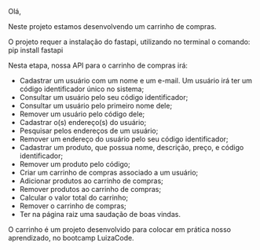 Olá, 

Neste projeto estamos desenvolvendo um carrinho de compras.

O projeto requer a instalação do fastapi, utilizando no terminal o comando:
pip install fastapi

Nesta etapa, nossa API para o carrinho de compras irá:
- Cadastrar um usuário com um nome e um e-mail. Um usuário irá ter um código identificador único no sistema;
- Consultar um usuário pelo seu código identificador;
- Consultar um usuário pelo primeiro nome dele;
- Remover um usuário pelo código dele;
- Cadastrar o(s) endereço(s) do usuário;
- Pesquisar pelos endereços de um usuário;
- Remover um endereço do usuário pelo seu código identificador;
- Cadastrar um produto, que possua nome, descrição, preço, e código identificador;
- Remover um produto pelo código;
- Criar um carrinho de compras associado a um usuário;
- Adicionar produtos ao carrinho de compras;
- Remover produtos ao carrinho de compras;
- Calcular o valor total do carrinho;
- Remover o carrinho de compras;
- Ter na página raiz uma saudação de boas vindas.

O carrinho é um projeto desenvolvido para colocar em prática nosso aprendizado, no bootcamp LuizaCode.
